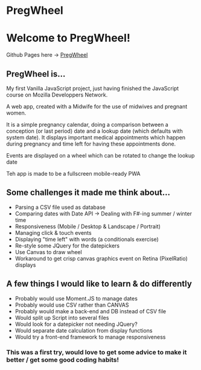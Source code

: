 # PregWheel

<h1>Welcome to PregWheel!</h1>

Github Pages here -> <a href ="https://greglabelette.github.io/PregWheel/">PregWheel</a>

<h2>PregWheel is...</h2>

My first Vanilla JavaScript project, just having finished the JavaScript course on Mozilla Developpers Network.

A web app, created with a Midwife for the use of midwives and pregnant women.

It is a simple pregnancy calendar, doing a comparison between a conception (or last period) date and a lookup date (which defaults with system date). It displays important medical appointments which happen during pregnancy and time left for having these appointments done.

Events are displayed on a wheel which can be rotated to change the lookup date

Teh app is made to be a fullscreen mobile-ready PWA


<h2>Some challenges it made me think about...</h2>

  - Parsing a CSV file used as database
  - Comparing dates with Date API -> Dealing with F#-ing summer / winter time
  - Responsiveness (Mobile / Desktop & Landscape / Portrait)
  - Managing click & touch events
  - Displaying "time left" with words (a conditionals exercise)
  - Re-style some JQuery for the datepickers
  - Use Canvas to draw wheel
  - Workaround to get crisp canvas graphics event on Retina (PixelRatio) displays


  <h2>A few things I would like to learn & do differently</h2>

  - Probably would use Moment.JS to manage dates
  - Probably would use CSV rather than CANVAS
  - Probably would make a back-end and DB instead of CSV file
  - Would split up Script into several files
  - Would look for a datepicker not needing JQuery?
  - Would separate date calculation from display functions
  - Would try a front-end framework to manage responsiveness


<h3>This was a first try, would love to get some advice to make it better / get some good coding habits!</h3>